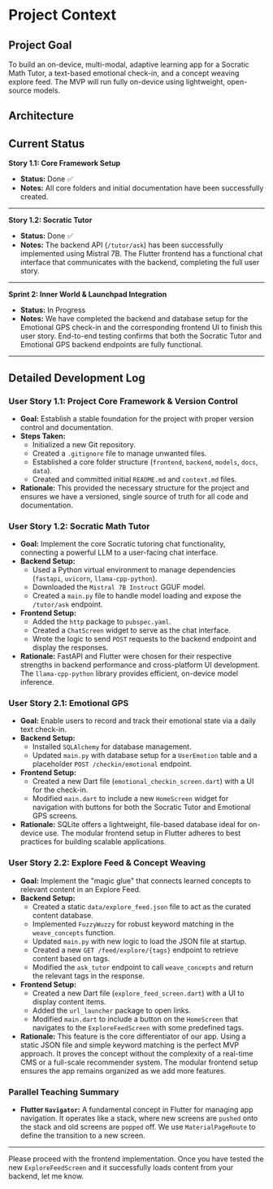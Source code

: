 # Project Context

## Project Goal
To build an on-device, multi-modal, adaptive learning app for a Socratic Math Tutor, a text-based emotional check-in, and a concept weaving explore feed. The MVP will run fully on-device using lightweight, open-source models.

## Architecture


## Current Status
**Story 1.1: Core Framework Setup**
* **Status:** Done ✅
* **Notes:** All core folders and initial documentation have been successfully created.

---

**Story 1.2: Socratic Tutor**
* **Status:** Done ✅
* **Notes:** The backend API (`/tutor/ask`) has been successfully implemented using Mistral 7B. The Flutter frontend has a functional chat interface that communicates with the backend, completing the full user story.

---

**Sprint 2: Inner World & Launchpad Integration**
* **Status:** In Progress
* **Notes:** We have completed the backend and database setup for the Emotional GPS check-in and the corresponding frontend UI to finish this user story. End-to-end testing confirms that both the Socratic Tutor and Emotional GPS backend endpoints are fully functional.

---

## Detailed Development Log

### **User Story 1.1: Project Core Framework & Version Control**
* **Goal:** Establish a stable foundation for the project with proper version control and documentation.
* **Steps Taken:**
    * Initialized a new Git repository.
    * Created a `.gitignore` file to manage unwanted files.
    * Established a core folder structure (`frontend`, `backend`, `models`, `docs`, `data`).
    * Created and committed initial `README.md` and `context.md` files.
* **Rationale:** This provided the necessary structure for the project and ensures we have a versioned, single source of truth for all code and documentation.

### **User Story 1.2: Socratic Math Tutor**
* **Goal:** Implement the core Socratic tutoring chat functionality, connecting a powerful LLM to a user-facing chat interface.
* **Backend Setup:**
    * Used a Python virtual environment to manage dependencies (`fastapi`, `uvicorn`, `llama-cpp-python`).
    * Downloaded the `Mistral 7B Instruct` GGUF model.
    * Created a `main.py` file to handle model loading and expose the `/tutor/ask` endpoint.
* **Frontend Setup:**
    * Added the `http` package to `pubspec.yaml`.
    * Created a `ChatScreen` widget to serve as the chat interface.
    * Wrote the logic to send `POST` requests to the backend endpoint and display the responses.
* **Rationale:** FastAPI and Flutter were chosen for their respective strengths in backend performance and cross-platform UI development. The `llama-cpp-python` library provides efficient, on-device model inference.

### **User Story 2.1: Emotional GPS**
* **Goal:** Enable users to record and track their emotional state via a daily text check-in.
* **Backend Setup:**
    * Installed `SQLAlchemy` for database management.
    * Updated `main.py` with database setup for a `UserEmotion` table and a placeholder `POST /checkin/emotional` endpoint.
* **Frontend Setup:**
    * Created a new Dart file (`emotional_checkin_screen.dart`) with a UI for the check-in.
    * Modified `main.dart` to include a new `HomeScreen` widget for navigation with buttons for both the Socratic Tutor and Emotional GPS screens.
* **Rationale:** SQLite offers a lightweight, file-based database ideal for on-device use. The modular frontend setup in Flutter adheres to best practices for building scalable applications.

### **User Story 2.2: Explore Feed & Concept Weaving**
* **Goal:** Implement the "magic glue" that connects learned concepts to relevant content in an Explore Feed.
* **Backend Setup:**
    * Created a static `data/explore_feed.json` file to act as the curated content database.
    * Implemented `FuzzyWuzzy` for robust keyword matching in the `weave_concepts` function.
    * Updated `main.py` with new logic to load the JSON file at startup.
    * Created a new `GET /feed/explore/{tags}` endpoint to retrieve content based on tags.
    * Modified the `ask_tutor` endpoint to call `weave_concepts` and return the relevant tags in the response.
* **Frontend Setup:**
    * Created a new Dart file (`explore_feed_screen.dart`) with a UI to display content items.
    * Added the `url_launcher` package to open links.
    * Modified `main.dart` to include a button on the `HomeScreen` that navigates to the `ExploreFeedScreen` with some predefined tags.
* **Rationale:** This feature is the core differentiator of our app. Using a static JSON file and simple keyword matching is the perfect MVP approach. It proves the concept without the complexity of a real-time CMS or a full-scale recommender system. The modular frontend setup ensures the app remains organized as we add more features.

### **Parallel Teaching Summary**

* **Flutter `Navigator`:** A fundamental concept in Flutter for managing app navigation. It operates like a stack, where new screens are `pushed` onto the stack and old screens are `popped` off. We use `MaterialPageRoute` to define the transition to a new screen.

***

Please proceed with the frontend implementation. Once you have tested the new `ExploreFeedScreen` and it successfully loads content from your backend, let me know.